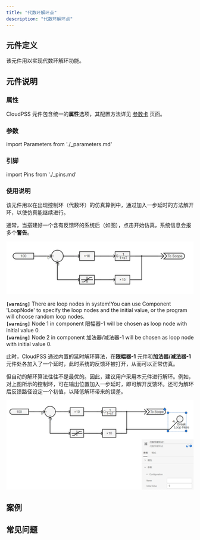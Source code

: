 ```yaml
---
title: "代数环解环点"
description: "代数环解环点"
---
```


## 元件定义

该元件用以实现代数环解环功能。

## 元件说明

### 属性

CloudPSS 元件包含统一的**属性**选项，其配置方法详见 [参数卡](docs/documents/software/10-xstudio/20-simstudio/40-workbench/20-function-zone/30-design-tab/30-param-panel/index.md) 页面。

### 参数

import Parameters from './_parameters.md'

<Parameters/>

### 引脚

import Pins from './_pins.md'

<Pins/>

### 使用说明

该元件用以在出现控制环（代数环）的仿真算例中，通过加入一步延时的方法解开环，以使仿真能继续进行。 

通常，当搭建好一个含有反馈环的系统后（如图），点击开始仿真，系统信息会报多个**警告**。

![带环系统](./带环系统.png)

**`[warning]`** There are loop nodes in system!You can use Component 'LoopNode' to specify the loop nodes and the initial value, or the program will choose random loop nodes.  
**`[warning]`** Node 1 in component 限幅器-1 will be chosen as loop node with initial value 0.  
**`[warning]`** Node 2 in component 加法器/减法器-1 will be chosen as loop node with initial value 0.

此时，CloudPSS 通过内置的延时解环算法，在**限幅器-1** 元件和**加法器/减法器-1** 元件处各加入了一个延时，此时系统的反馈环被打开，从而可以正常仿真。

但自动的解环算法往往不是最优的。因此，建议用户采用本元件进行解环。例如，对上图所示的控制环，可在输出位置加入一步延时，即可解开反馈环。还可为解环后反馈路径设定一个初值，以降低解环带来的误差。

![带环系统解环](./带环系统解环.jpg)

## 案例

## 常见问题
